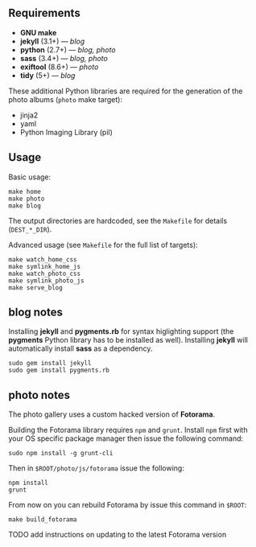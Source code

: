 Requirements
------------

* **GNU make**
* **jekyll** (3.1+) — *blog*
* **python** (2.7+) — *blog, photo*
* **sass** (3.4+) — *blog, photo*
* **exiftool** (8.6+) — *photo*
* **tidy** (5+) — *blog*

These additional Python libraries are required for the generation of the photo
albums (`photo` make target):

* jinja2
* yaml
* Python Imaging Library (pil)


Usage
-----

Basic usage:

```
make home
make photo
make blog
```

The output directories are hardcoded, see the `Makefile` for details
(`DEST_*_DIR`).

Advanced usage (see `Makefile` for the full list of targets):

```
make watch_home_css
make symlink_home_js
make watch_photo_css
make symlink_photo_js
make serve_blog

```


blog notes
----------

Installing **jekyll** and **pygments.rb** for syntax higlighting support (the
**pygments** Python library has to be installed as well). Installing
**jekyll** will automatically install **sass** as a dependency.

```
sudo gem install jekyll
sudo gem install pygments.rb
```


photo notes
----------

The photo gallery uses a custom hacked version of **Fotorama**.

Building the Fotorama library requires `npm` and `grunt`. Install `npm` first
with your OS specific package manager then issue the following command:

```
sudo npm install -g grunt-cli
```

Then in `$ROOT/photo/js/fotorama` issue the following:

```
npm install
grunt
```

From now on you can rebuild Fotorama by issue this command in `$ROOT`:

```
make build_fotorama
```

TODO add instructions on updating to the latest Fotorama version
